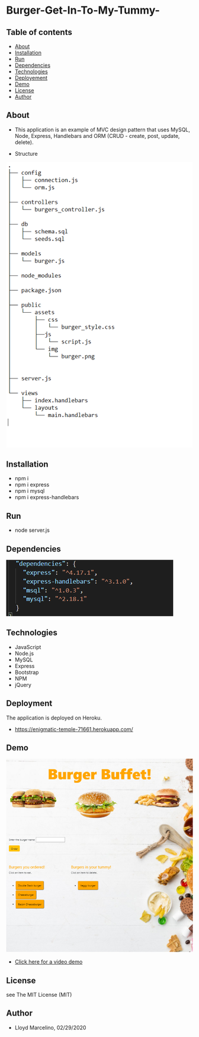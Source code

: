 # Burger-Get-In-To-My-Tummy-

## Table of contents
* [About](##About)
* [Installation](##Installation)
* [Run](##Run)
* [Dependencies](##Dependencies)
* [Technologies](##Technologies)
* [Deployement](##Deployment)
* [Demo](##Demo)
* [License](##License)
* [Author](##Author)

## About

* This application is an example of MVC design pattern that uses MySQL, Node, Express, Handlebars and ORM (CRUD - create, post, update, delete). 

* Structure

![](public/assets/img/structures.PNG)

## Installation
* npm i
* npm i express
* npm i mysql
* npm i express-handlebars

## Run
* node server.js


## Dependencies
![](public/assets/img/dep.PNG)


## Technologies
* JavaScript
* Node.js
* MySQL
* Express
* Bootstrap
* NPM
* jQuery



## Deployment
The application is deployed on Heroku.
* https://enigmatic-temple-71661.herokuapp.com/


## Demo

![](public/assets/img/sample.PNG)
* <a href="https://drive.google.com/file/d/1QDFTxSZKRT_CgPKiHWf9YxPdY7JvBeVK/view"> Click here for a video demo </a>

## License
see The MIT License (MIT)

## Author 
* Lloyd Marcelino, 02/29/2020